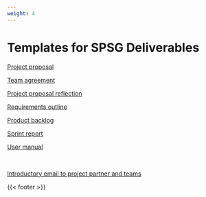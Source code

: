 ```yaml
---
weight: 4
---
```


# Templates for SPSG Deliverables

[Project proposal](</files/templates/SPSG project proposal template.docx>)

[Team agreement](</files/templates/SPSG team agreement template.docx>)

[Project proposal reflection](</files/templates/SPSG project proposal reflection template.docx>)

[Requirements outline](</files/templates/SPSG requirements outline template.docx>)

[Product backlog](</files/templates/SPSG product backlog template.docx>)

[Sprint report](</files/templates/SPSG sprint report template.docx>)

[User manual](</files/templates/SPSG user manual template.docx>)


&nbsp;


[Introductory email to project partner and teams](</files/templates/SPSG introductory email template.docx>)


{{< footer >}}

